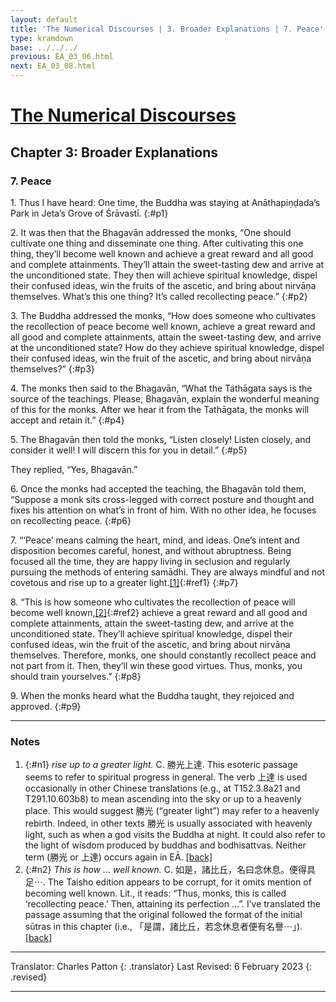 ```yaml
---
layout: default
title: 'The Numerical Discourses | 3. Broader Explanations | 7. Peace'
type: kramdown
base: ../../../
previous: EA_03_06.html
next: EA_03_08.html
---
```


# [The Numerical Discourses](../index.html)
## Chapter 3: Broader Explanations
### 7. Peace

1\. Thus I have heard: One time, the Buddha was staying at Anāthapiṇḍada’s Park in Jeta’s Grove of Śrāvastī.
{:#p1}

2\. It was then that the Bhagavān addressed the monks, “One should cultivate one thing and disseminate one thing. After cultivating this one thing, they’ll become well known and achieve a great reward and all good and complete attainments. They’ll attain the sweet-tasting dew and arrive at the unconditioned state. They then will achieve spiritual knowledge, dispel their confused ideas, win the fruits of the ascetic, and bring about nirvāṇa themselves. What’s this one thing? It’s called recollecting peace.”
{:#p2}

3\. The Buddha addressed the monks, “How does someone who cultivates the recollection of peace become well known, achieve a great reward and all good and complete attainments, attain the sweet-tasting dew, and arrive at the unconditioned state? How do they achieve spiritual knowledge, dispel their confused ideas, win the fruit of the ascetic, and bring about nirvāṇa themselves?”
{:#p3}

4\. The monks then said to the Bhagavān, “What the Tathāgata says is the source of the teachings. Please, Bhagavān, explain the wonderful meaning of this for the monks. After we hear it from the Tathāgata, the monks will accept and retain it.”
{:#p4}

5\. The Bhagavān then told the monks, “Listen closely! Listen closely, and consider it well! I will discern this for you in detail.”
{:#p5}

They replied, “Yes, Bhagavān.”

6\. Once the monks had accepted the teaching, the Bhagavān told them, “Suppose a monk sits cross-legged with correct posture and thought and fixes his attention on what’s in front of him. With no other idea, he focuses on recollecting peace.
{:#p6}

7\. “‘Peace’ means calming the heart, mind, and ideas. One’s intent and disposition becomes careful, honest, and without abruptness. Being focused all the time, they are happy living in seclusion and regularly pursuing the methods of entering samādhi. They are always mindful and not covetous and rise up to a greater light.[\[1\]](#n1){:#ref1}
{:#p7}

8\. “This is how someone who cultivates the recollection of peace will become well known,[\[2\]](#n2){:#ref2} achieve a great reward and all good and complete attainments, attain the sweet-tasting dew, and arrive at the unconditioned state. They’ll achieve spiritual knowledge, dispel their confused ideas, win the fruit of the ascetic, and bring about nirvāṇa themselves. Therefore, monks, one should constantly recollect peace and not part from it. Then, they’ll win these good virtues. Thus, monks, you should train yourselves.”
{:#p8}

9\. When the monks heard what the Buddha taught, they rejoiced and approved.
{:#p9}

---

### Notes

1. {:#n1} *rise up to a greater light.* C. 勝光上達. This esoteric passage seems to refer to spiritual progress in general. The verb 上達 is used occasionally in other Chinese translations (e.g., at T152.3.8a21 and T291.10.603b8) to mean ascending into the sky or up to a heavenly place. This would suggest 勝光 (“greater light”) may refer to a heavenly rebirth. Indeed, in other texts 勝光 is usually associated with heavenly light, such as when a god visits the Buddha at night. It could also refer to the light of wisdom produced by buddhas and bodhisattvas. Neither term (勝光 or 上達) occurs again in EĀ. [\[back\]](#ref1)
2. {:#n2} *This is how … well known.* C. 如是，諸比丘，名曰念休息。便得具足⋯. The Taisho edition appears to be corrupt, for it omits mention of becoming well known. Lit., it reads: “Thus, monks, this is called ‘recollecting peace.’ Then, attaining its perfection …”. I’ve translated the passage assuming that the original followed the format of the initial sūtras in this chapter (i.e., 「是謂，諸比丘，若念休息者便有名譽⋯」). [\[back\]](#ref2)

---

Translator: Charles Patton
{: .translator}
Last Revised: 6 February 2023
{: .revised}

---